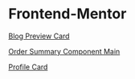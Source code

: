 # Frontend-Mentor




[Blog Preview Card](https://kotovskyi07-frontend-mentor.netlify.app/01-blog-preview-card/index-blog-preview)


[Order Summary Component Main](https://kotovskyi07-frontend-mentor.netlify.app/02-order-summary-component-main/index-oreder-summary)


[Profile Card](https://kotovskyi07-frontend-mentor.netlify.app/03-profile-card/index-profile-card)

 